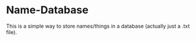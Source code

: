 # Name-Database
This is a simple way to store names/things in a database (actually just a .txt file).
